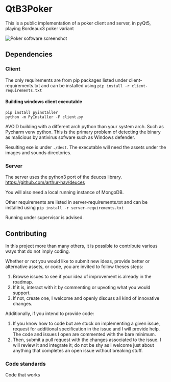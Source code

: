 # QtB3Poker

This is a public implementation of a poker client and server, in pyQt5, playing Bordeaux3 poker variant

![Poker software screenshot](https://raw.githubusercontent.com/arthur-hav/QtB3Poker/main/images/showdown.PNG)

## Dependencies

### Client

The only requirements are from pip packages listed under client-requirements.txt and can be installed using `pip install -r client-requirements.txt`

#### Building windows client executable

```
pip install pyinstaller
python -m PyInstaller -F client.py
```

AVOID building with a different arch python than your system arch. Such as Pycharm venv python. 
This is the primary problem of detecting the binary as malicious by antivirus sofware such as Windows defender.

Resulting exe is under `./dest`. The executable will need the assets
under the images and sounds directories.

### Server

The server uses the python3 port of the deuces library. https://github.com/arthur-hav/deuces

You will also need a local running instance of MongoDB.

Other requirements are listed in server-requirements.txt and can be installed 
using `pip install -r server-requirements.txt`

Running under supervisor is advised.

## Contributing

In this project more than many others, it is possible to contribute various ways that do not imply coding.

Whether or not you would like to submit new ideas, provide better or alternative assets, or code, you are invited to follow theses steps:

1. Browse issues to see if your idea of improvement is already in the roadmap.
2. If it is, interact with it by commenting or upvoting what you would support.
3. If not, create one, I welcome and openly discuss all kind of innovative changes.

Additionally, if you intend to provide code:

1. If you know how to code but are stuck on implementing a given issue, request for additional specification in the issue and I will provide help. The code and issues I open are commented with the bare minimum.
2. Then, submit a pull request with the changes associated to the issue. I will review it and integrate it; do not be shy as I welcome just about anything that completes an open issue without breaking stuff.

### Code standards

Code that works
